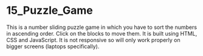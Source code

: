 # 15_Puzzle_Game
This is a number sliding puzzle game in which you have to sort the numbers in ascending order.
Click on the blocks to move them.
It is built using HTML, CSS and JavaScript.
It is not responsive so will only work properly on bigger screens (laptops specifically).

